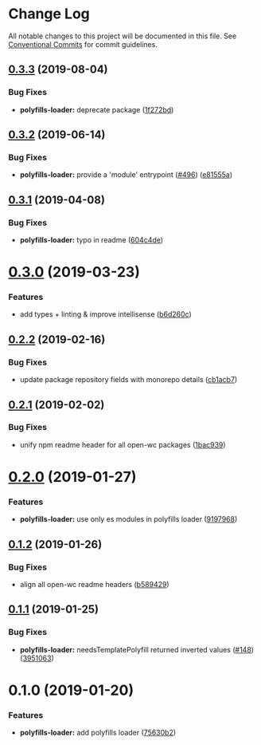 # Change Log

All notable changes to this project will be documented in this file.
See [Conventional Commits](https://conventionalcommits.org) for commit guidelines.

## [0.3.3](https://github.com/open-wc/open-wc/compare/@open-wc/polyfills-loader@0.3.2...@open-wc/polyfills-loader@0.3.3) (2019-08-04)


### Bug Fixes

* **polyfills-loader:** deprecate package ([1f272bd](https://github.com/open-wc/open-wc/commit/1f272bd))





## [0.3.2](https://github.com/open-wc/open-wc/compare/@open-wc/polyfills-loader@0.3.1...@open-wc/polyfills-loader@0.3.2) (2019-06-14)


### Bug Fixes

* **polyfills-loader:** provide a 'module' entrypoint ([#496](https://github.com/open-wc/open-wc/issues/496)) ([e81555a](https://github.com/open-wc/open-wc/commit/e81555a))





## [0.3.1](https://github.com/open-wc/open-wc/compare/@open-wc/polyfills-loader@0.3.0...@open-wc/polyfills-loader@0.3.1) (2019-04-08)


### Bug Fixes

* **polyfills-loader:** typo in readme ([604c4de](https://github.com/open-wc/open-wc/commit/604c4de))





# [0.3.0](https://github.com/open-wc/open-wc/compare/@open-wc/polyfills-loader@0.2.2...@open-wc/polyfills-loader@0.3.0) (2019-03-23)


### Features

* add types + linting & improve intellisense ([b6d260c](https://github.com/open-wc/open-wc/commit/b6d260c))





## [0.2.2](https://github.com/open-wc/open-wc/compare/@open-wc/polyfills-loader@0.2.1...@open-wc/polyfills-loader@0.2.2) (2019-02-16)


### Bug Fixes

* update package repository fields with monorepo details ([cb1acb7](https://github.com/open-wc/open-wc/commit/cb1acb7))





## [0.2.1](https://github.com/open-wc/open-wc/tree/master/packages/polyfills-loader/compare/@open-wc/polyfills-loader@0.2.0...@open-wc/polyfills-loader@0.2.1) (2019-02-02)


### Bug Fixes

* unify npm readme header for all open-wc packages ([1bac939](https://github.com/open-wc/open-wc/tree/master/packages/polyfills-loader/commit/1bac939))





# [0.2.0](https://github.com/open-wc/open-wc/tree/master/packages/polyfills-loader/compare/@open-wc/polyfills-loader@0.1.2...@open-wc/polyfills-loader@0.2.0) (2019-01-27)


### Features

* **polyfills-loader:** use only es modules in polyfills loader ([9197968](https://github.com/open-wc/open-wc/tree/master/packages/polyfills-loader/commit/9197968))





## [0.1.2](https://github.com/open-wc/open-wc/tree/master/packages/polyfills-loader/compare/@open-wc/polyfills-loader@0.1.1...@open-wc/polyfills-loader@0.1.2) (2019-01-26)


### Bug Fixes

* align all open-wc readme headers ([b589429](https://github.com/open-wc/open-wc/tree/master/packages/polyfills-loader/commit/b589429))





## [0.1.1](https://github.com/open-wc/open-wc/tree/master/packages/polyfills-loader/compare/@open-wc/polyfills-loader@0.1.0...@open-wc/polyfills-loader@0.1.1) (2019-01-25)


### Bug Fixes

* **polyfills-loader:** needsTemplatePolyfill returned inverted values ([#148](https://github.com/open-wc/open-wc/tree/master/packages/polyfills-loader/issues/148)) ([3951063](https://github.com/open-wc/open-wc/tree/master/packages/polyfills-loader/commit/3951063))





# 0.1.0 (2019-01-20)


### Features

* **polyfills-loader:** add polyfills loader ([75630b2](https://github.com/open-wc/open-wc/tree/master/packages/polyfills-loader/commit/75630b2))
